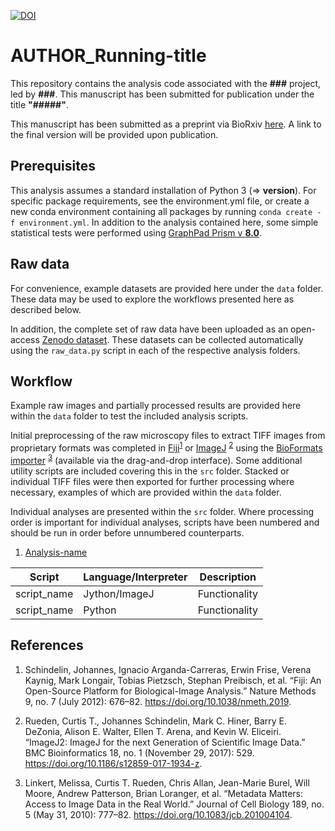 [![DOI](https://zenodo.org/badge/..../.svg)](https://doi.org/###/zenodo.###)

# AUTHOR_Running-title

This repository contains the analysis code associated with the **###** project, led by **###**. This manuscript has been submitted for publication under the title **"#####"**.

This manuscript has been submitted as a preprint via BioRxiv [here](biorxiv/link). A link to the final version will be provided upon publication.

## Prerequisites

This analysis assumes a standard installation of Python 3 (=> **version**). For specific package requirements, see the environment.yml file, or  create a new conda environment containing all packages by running ```conda create -f environment.yml```. In addition to the analysis contained here, some simple statistical tests were performed using [GraphPad Prism v **8.0**](https://www.graphpad.com/scientific-software/prism/).

## Raw data

For convenience, example datasets are provided here under the ```data``` folder. These data may be used to explore the workflows presented here as described below.

In addition, the complete set of raw data have been uploaded as an open-access [Zenodo dataset](https://doi.org/###/zenodo.###). These datasets can be collected automatically using the ```raw_data.py``` script in each of the respective analysis folders.

## Workflow

Example raw images and partially processed results are provided here within the ```data``` folder to test the included analysis scripts.

Initial preprocessing of the raw microscopy files to extract TIFF images from proprietary formats was completed in [Fiji][1]<sup>[1]</sup> or [ImageJ][2] <sup>[2]</sup> using the [BioFormats importer][3] <sup>[3]</sup> (available via the drag-and-drop interface). Some additional utility scripts are included covering this in the ```src``` folder. Stacked or individual TIFF files were then exported for further processing where necessary, examples of which are provided within the ```data``` folder.

Individual analyses are presented within the ```src``` folder. Where processing order is important for individual analyses, scripts have been numbered and should be run in order before unnumbered counterparts.

1. [Analysis-name](link/to/folder)

| Script      | Language/Interpreter | Description   |
|-------------|----------------------|---------------|
| script_name | Jython/ImageJ        | Functionality |
| script_name | Python               | Functionality |

## References

[1]: https://imagej.net/ImageJ2

1. Schindelin, Johannes, Ignacio Arganda-Carreras, Erwin Frise, Verena Kaynig, Mark Longair, Tobias Pietzsch, Stephan Preibisch, et al. “Fiji: An Open-Source Platform for Biological-Image Analysis.” Nature Methods 9, no. 7 (July 2012): 676–82. https://doi.org/10.1038/nmeth.2019.

[2]: https://imagej.net/Fiji

2. Rueden, Curtis T., Johannes Schindelin, Mark C. Hiner, Barry E. DeZonia, Alison E. Walter, Ellen T. Arena, and Kevin W. Eliceiri. “ImageJ2: ImageJ for the next Generation of Scientific Image Data.” BMC Bioinformatics 18, no. 1 (November 29, 2017): 529. https://doi.org/10.1186/s12859-017-1934-z.

[3]: https://docs.openmicroscopy.org/bio-formats/5.8.2/users/imagej/installing.html

3. Linkert, Melissa, Curtis T. Rueden, Chris Allan, Jean-Marie Burel, Will Moore, Andrew Patterson, Brian Loranger, et al. “Metadata Matters: Access to Image Data in the Real World.” Journal of Cell Biology 189, no. 5 (May 31, 2010): 777–82. https://doi.org/10.1083/jcb.201004104.
